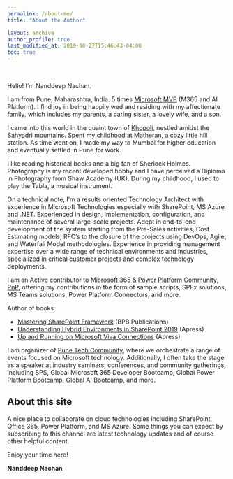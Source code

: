 ```yaml
---
permalink: /about-me/
title: "About the Author"

layout: archive
author_profile: true
last_modified_at: 2019-08-27T15:46:43-04:00
toc: true
---
```


<figure style="width: 300px" class="align-left">
  <img src="{{ site.url }}{{ site.baseurl }}/assets/images/me.jpg" alt="">
</figure> 

<br>
Hello! I’m Nanddeep Nachan.

I am from Pune, Maharashtra, India. 5 times [Microsoft MVP](https://mvp.microsoft.com/MVP/profile/74f0ada3-3959-ea11-a812-000d3a8cc830) (M365 and AI Platform). I find joy in being happily wed and residing with my affectionate family, which includes my parents, a caring sister, a lovely wife, and a son.

I came into this world in the quaint town of [Khopoli](https://en.wikipedia.org/wiki/Khopoli), nestled amidst the Sahyadri mountains. Spent my childhood at [Matheran](https://en.wikipedia.org/wiki/Matheran), a cozy little hill station. As time went on, I made my way to Mumbai for higher education and eventually settled in Pune for work.

I like reading historical books and a big fan of Sherlock Holmes. Photography is my recent developed hobby and I have perceived a Diploma in Photography from Shaw Academy (UK). During my childhood, I used to play the Tabla, a musical instrument.

On a technical note, I’m a results oriented Technology Architect with experience in Microsoft Technologies especially with SharePoint, MS Azure and .NET. Experienced in design, implementation, configuration, and maintenance of several large-scale projects. Adept in end-to-end development of the system starting from the Pre-Sales activities, Cost Estimating models, RFC’s to the closure of the projects using DevOps, Agile, and Waterfall Model methodologies. Experience in providing management expertise over a wide range of technical environments and industries, specialized in critical customer projects and complex technology deployments.

I am an Active contributor to [Microsoft 365 & Power Platform Community, PnP](https://aka.ms/m365pnp), offering my contributions in the form of sample scripts, SPFx solutions, MS Teams solutions, Power Platform Connectors, and more.


Author of books: 

- [Mastering SharePoint Framework](https://www.amazon.com/Mastering-Sharepoint-Framework-Easy-Follow/dp/938932887X/) (BPB Publications)
- [Understanding Hybrid Environments in SharePoint 2019](https://www.amazon.com/Understanding-Hybrid-Environments-SharePoint-2019/dp/148426049X) (Apress)
- [Up and Running on Microsoft Viva Connections](https://www.amazon.com/Running-Microsoft-Viva-Connections-Workforce-dp-1484286057/dp/1484286057/) (Apress)

I am organizer of [Pune Tech Community](https://www.meetup.com/pune-tech-community/), where we orchestrate a range of events focused on Microsoft technology. Additionally, I often take the stage as a speaker at industry seminars, conferences, and community gatherings, including SPS, Global Microsoft 365 Developer Bootcamp, Global Power Platform Bootcamp, Global AI Bootcamp, and more.



## About this site
A nice place to collaborate on cloud technologies including SharePoint, Office 365, Power Platform, and MS Azure. Some things you can expect by subscribing to this channel are latest technology updates and of course other helpful content.

Enjoy your time here!

**Nanddeep Nachan**
